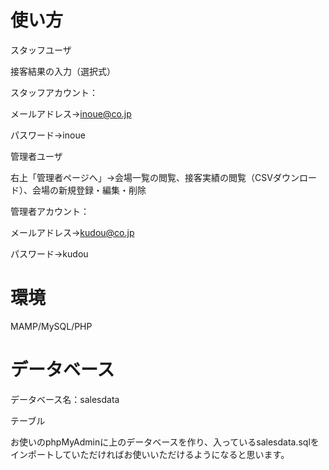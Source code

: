 # 使い方
スタッフユーザ

接客結果の入力（選択式）

スタッフアカウント：

メールアドレス→inoue@co.jp

パスワード→inoue

管理者ユーザ

右上「管理者ページへ」->会場一覧の閲覧、接客実績の閲覧（CSVダウンロード）、会場の新規登録・編集・削除

管理者アカウント：

メールアドレス→kudou@co.jp

パスワード→kudou

# 環境
MAMP/MySQL/PHP

# データベース
データベース名：salesdata

テーブル

お使いのphpMyAdminに上のデータベースを作り、入っているsalesdata.sqlをインポートしていただければお使いいただけるようになると思います。
